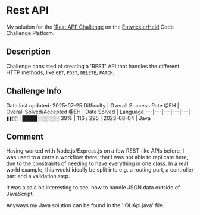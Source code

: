 # Rest API

My solution for the ['Rest API' Challenge](https://platform.entwicklerheld.de/challenge/rest-api?technology=Java) on the [EntwicklerHeld](https://platform.entwicklerheld.de/) Code Challenge Platform.

## Description
Challenge consisted of creating a 'REST' API that handles the different HTTP methods, like `GET`, `POST`, `DELETE`, `PATCH`.

## Challenge Info
Data last updated: 2025-07-25
Difficulty | Overall Success Rate @EH | Overall Solved/Accepted @EH | Date Solved | Language
---|---|---|---|---|
▮▮▯▯ | ████░░░░░░ 39% | 116 / 295 | 2023-08-04 | Java

## Comment
Having worked with Node.js/Express.js on a few REST-like APIs before, I was used to a certain workflow there, that I was not able to replicate here, due to the constraints of needing to have everything in one class. In a real world example, this would ideally be split into e.g. a routing part, a controller part and a validation step.

It was also a bit interesting to see, how to handle JSON data outside of JavaScript.

Anyways my Java solution can be found in the 'IOUApi.java' file.  